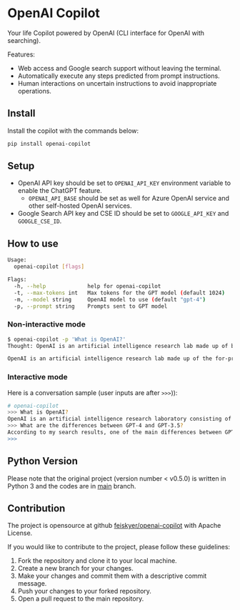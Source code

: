 # OpenAI Copilot

Your life Copilot powered by OpenAI (CLI interface for OpenAI with searching).

Features:

* Web access and Google search support without leaving the terminal.
* Automatically execute any steps predicted from prompt instructions.
* Human interactions on uncertain instructions to avoid inappropriate operations.

## Install

Install the copilot with the commands below:

```sh
pip install openai-copilot
```

## Setup

* OpenAI API key should be set to `OPENAI_API_KEY` environment variable to enable the ChatGPT feature.
  * `OPENAI_API_BASE` should be set as well for Azure OpenAI service and other self-hosted OpenAI services.
* Google Search API key and CSE ID should be set to `GOOGLE_API_KEY` and `GOOGLE_CSE_ID`.

## How to use

```sh
Usage:
  openai-copilot [flags]

Flags:
  -h, --help             help for openai-copilot
  -t, --max-tokens int   Max tokens for the GPT model (default 1024)
  -m, --model string     OpenAI model to use (default "gpt-4")
  -p, --prompt string    Prompts sent to GPT model
```

### Non-interactive mode

```sh
$ openai-copilot -p 'What is OpenAI?'
Thought: OpenAI is an artificial intelligence research lab made up of both for-profit and non-profit arms. I can provide a more detailed explanation.

OpenAI is an artificial intelligence research lab made up of the for-profit OpenAI LP and its parent company, the non-profit OpenAI Inc. Their mission is to ensure that artificial general intelligence (AGI) benefits all of humanity. They aim to directly build safe and beneficial AGI, but are also committed to aiding others in achieving this outcome.
```

### Interactive mode

Here is a conversation sample (user inputs are after `>>>`)):

```sh
# openai-copilot
>>> What is OpenAI?
OpenAI is an artificial intelligence research laboratory consisting of the for-profit corporation OpenAI LP and its parent company, the non-profit OpenAI Inc. The company is dedicated to advancing digital intelligence in a way that is safe and beneficial for humanity as a whole. OpenAI was founded in 2015 by a group of technology leaders including Elon Musk, Sam Altman, Greg Brockman, and Ilya Sutskever. Its mission is to develop and promote friendly AI for the betterment of all humans.
>>> What are the differences between GPT-4 and GPT-3.5?
According to my search results, one of the main differences between GPT-4 and GPT-3.5 is that while GPT-3.5 is a text-to-text model, GPT-4 is more of a data-to-text model. Additionally, GPT-4 has the advantage of providing more creative replies to prompts. However, it's important to note that GPT-4 is not yet released and there is limited information available about it.
>>>
```

## Python Version

Please note that the original project (version number < v0.5.0) is written in Python 3 and the codes are in [main](https://github.com/feiskyer/openai-copilot/tree/main) branch.

## Contribution

The project is opensource at github [feiskyer/openai-copilot](https://github.com/feiskyer/openai-copilot) with Apache License.

If you would like to contribute to the project, please follow these guidelines:

1. Fork the repository and clone it to your local machine.
2. Create a new branch for your changes.
3. Make your changes and commit them with a descriptive commit message.
4. Push your changes to your forked repository.
5. Open a pull request to the main repository.
